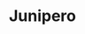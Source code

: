 ---
artist: Huerta
title: Junipero
apple_link: 'https://music.apple.com/us/album/junipero/1495091518'
link: 'https://www.dropbox.com/s/d909jukk69heusm/Huerta.zip?dl=1'
content: ""
new_image: ../assets/FFWD/Huerta.jpg
published_date: '2020-03-28T20:36:36.000Z'
---